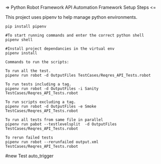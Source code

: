 => Python Robot Framework API Automation Framework Setup Steps <=

This project uses pipenv to help manage python environments.

```
pip install pipenv

#To start running commands and enter the correct python shell
pipenv shell

#Install project dependancies in the virtual env
pipenv install
```

```
Commands to run the scripts:

To run all the test.
pipenv run robot -d OutputFiles TestCases/Reqres_API_Tests.robot

To run tests including a tag.
pipenv run robot -d OutputFiles -i Sanity TestCases/Reqres_API_Tests.robot

To run scripts excluding a tag.
pipenv run robot -d OutputFiles -e Smoke TestCases/Reqres_API_Tests.robot

To run all tests from same file in parallel
pipenv run pabot --testlevelsplit  -d OutputFiles TestCases/Reqres_API_Tests.robot

To rerun failed tests
pipenv run robot --rerunfailed output.xml TestCases/Reqres_API_Tests.robot
```

#new Test auto_trigger 